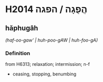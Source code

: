 # H2014 הֲפֻגָה / הפגה

## hăphugâh

_(haf-oo-gaw' | huh-poo-ɡAW | huh-foo-ɡA)_

### Definition

from H6313; relaxation; intermission; n-f

- ceasing, stopping, benumbing
